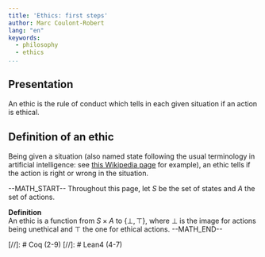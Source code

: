 ```yaml
---
title: 'Ethics: first steps'
author: Marc Coulont-Robert
lang: "en"
keywords:
  - philosophy
  - ethics
...
```



## Presentation

An ethic is the rule of conduct which tells in each given situation if an action is ethical.


## Definition of an ethic

Being given a situation (also named state following the usual terminology in artificial intelligence: see [this Wikipedia page](https://en.wikipedia.org/wiki/Intelligent_agent#Objective_function) for example), an ethic tells if the action is right or wrong in the situation.

--MATH_START--
Throughout this page, let $S$ be the set of states and $A$ the set of actions.

$\mathbf{Definition}$\
An ethic is a function from $S × A$ to $\{⊥ ,⊤\}$, where $⊥$ is the image for actions being unethical and $⊤$ the one for ethical actions.
--MATH_END--

[//]: # Coq (2-9)
[//]: # Lean4 (4-7)
